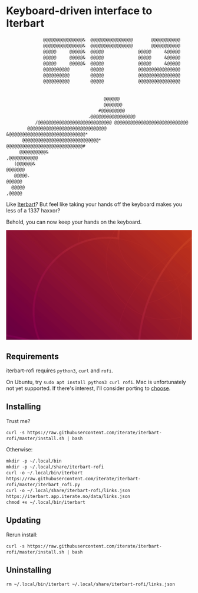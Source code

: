 # Keyboard-driven interface to Iterbart

                  @@@@@@@@@@@@@@@&  @@@@@@@@@@@@@@@@       @@@@@@@@@@@
                  @@@@@@@@@@@@@@@&  @@@@@@@@@@@@@@@@       @@@@@@@@@@@
                  @@@@@     @@@@@&  @@@@@             @@@@@     &@@@@@
                  @@@@@     @@@@@&  @@@@@             @@@@@     &@@@@@
                  @@@@@     @@@@@&  @@@@@             @@@@@     &@@@@@
                  @@@@@@@@@@        @@@@@             @@@@@@@@@@@@@@@@
                  @@@@@@@@@@        @@@@@             @@@@@@@@@@@@@@@@
                  @@@@@@@@@@        @@@@@             @@@@@@@@@@@@@@@@


                                         @@@@@@
                                         @@@@@@@
                                       #@@@@@@@@@
                                   .@@@@@@@@@@@@@@@@@
               /@@@@@@@@@@@@@@@@@@@@@@@@@@@@ @@@@@@@@@@@@@@@@@@@@@@@@@@@@
            @@@@@@@@@@@@@@@@@@@@@@@@@@@@@@    &@@@@@@@@@@@@@@@@@@@@@@@@@@@@@*
          @@@@@@@@@@@@@@@@@@@@@@@@@@@@@*         @@@@@@@@@@@@@@@@@@@@@@@@@@@@@#
         @@@@@@@@@@&                                                ,@@@@@@@@@@@
       (@@@@@@&                                                           @@@@@@@
       @@@@@.                                                               @@@@@@
      @@@@@                                                                  ,@@@@@

Like [Iterbart](https://iterbart.app.iterate.no/)? But feel like taking your
hands off the keyboard makes you less of a 1337 haxxor?

Behold, you can now keep your hands on the keyboard.

![](usage-2020-01-19.gif)

## Requirements

iterbart-rofi requires `python3`, `curl` and `rofi`.

On Ubuntu, try `sudo apt install python3 curl rofi`. Mac is unfortunately not
yet supported. If there's interest, I'll consider porting to [choose][choose-homepage].

[choose-homepage]: https://github.com/chipsenkbeil/choose

## Installing

Trust me?

    curl -s https://raw.githubusercontent.com/iterate/iterbart-rofi/master/install.sh | bash

Otherwise:

    mkdir -p ~/.local/bin
    mkdir -p ~/.local/share/iterbart-rofi
    curl -o ~/.local/bin/iterbart https://raw.githubusercontent.com/iterate/iterbart-rofi/master/iterbart_rofi.py
    curl -o ~/.local/share/iterbart-rofi/links.json https://iterbart.app.iterate.no/data/links.json
    chmod +x ~/.local/bin/iterbart

## Updating

Rerun install:

    curl -s https://raw.githubusercontent.com/iterate/iterbart-rofi/master/install.sh | bash

## Uninstalling

    rm ~/.local/bin/iterbart ~/.local/share/iterbart-rofi/links.json
